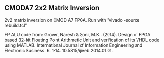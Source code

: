 ## CMODA7 2x2 Matrix Inversion

2v2 matrix inversion on CMOD A7 FPGA. Run with "vivado -source rebuild.tcl"

FP ALU code from:
	Grover, Naresh & Soni, M.K.. (2014). Design of FPGA based 32-bit Floating Point Arithmetic Unit and verification of its VHDL code using MATLAB. International Journal of Information Engineering and Electronic Business. 6. 1-14. 10.5815/ijieeb.2014.01.01. 


